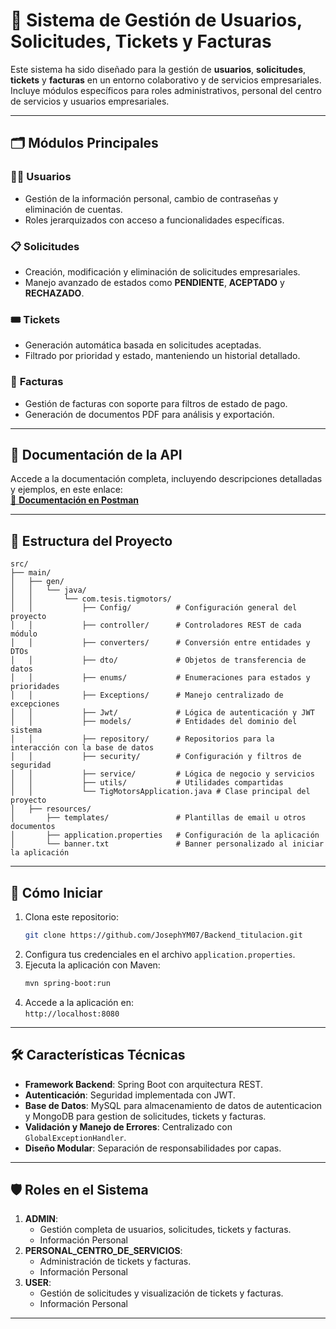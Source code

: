 # 🚀 Sistema de Gestión de Usuarios, Solicitudes, Tickets y Facturas

Este sistema ha sido diseñado para la gestión de **usuarios**, **solicitudes**, **tickets** y **facturas** en un entorno colaborativo y de servicios empresariales. Incluye módulos específicos para roles administrativos, personal del centro de servicios y usuarios empresariales.

---

## 🗂️ **Módulos Principales**

### 🧑‍💻 **Usuarios**
- Gestión de la información personal, cambio de contraseñas y eliminación de cuentas.
- Roles jerarquizados con acceso a funcionalidades específicas.

### 📋 **Solicitudes**
- Creación, modificación y eliminación de solicitudes empresariales.
- Manejo avanzado de estados como **PENDIENTE**, **ACEPTADO** y **RECHAZADO**.

### 🎟️ **Tickets**
- Generación automática basada en solicitudes aceptadas.
- Filtrado por prioridad y estado, manteniendo un historial detallado.

### 🧾 **Facturas**
- Gestión de facturas con soporte para filtros de estado de pago.
- Generación de documentos PDF para análisis y exportación.

---

## 📖 **Documentación de la API**

Accede a la documentación completa, incluyendo descripciones detalladas y ejemplos, en este enlace:  
[📄 **Documentación en Postman**](https://documenter.getpostman.com/view/34383022/2sAYHwKQaJ)

---

## 📂 **Estructura del Proyecto**

```plaintext
src/
├── main/
│   ├── gen/
│   │   └── java/
│   │       └── com.tesis.tigmotors/
│   │           ├── Config/          # Configuración general del proyecto
│   │           ├── controller/      # Controladores REST de cada módulo
│   │           ├── converters/      # Conversión entre entidades y DTOs
│   │           ├── dto/             # Objetos de transferencia de datos
│   │           ├── enums/           # Enumeraciones para estados y prioridades
│   │           ├── Exceptions/      # Manejo centralizado de excepciones
│   │           ├── Jwt/             # Lógica de autenticación y JWT
│   │           ├── models/          # Entidades del dominio del sistema
│   │           ├── repository/      # Repositorios para la interacción con la base de datos
│   │           ├── security/        # Configuración y filtros de seguridad
│   │           ├── service/         # Lógica de negocio y servicios
│   │           ├── utils/           # Utilidades compartidas
│   │           └── TigMotorsApplication.java # Clase principal del proyecto
│   ├── resources/
│       ├── templates/               # Plantillas de email u otros documentos
│       ├── application.properties   # Configuración de la aplicación
│       └── banner.txt               # Banner personalizado al iniciar la aplicación
```

---

## 🚀 **Cómo Iniciar**

1. Clona este repositorio:  
   ```bash
   git clone https://github.com/JosephYM07/Backend_titulacion.git
   ```
2. Configura tus credenciales en el archivo `application.properties`.
3. Ejecuta la aplicación con Maven:  
   ```bash
   mvn spring-boot:run
   ```
4. Accede a la aplicación en:  
   `http://localhost:8080`

---

## 🛠️ **Características Técnicas**
- **Framework Backend**: Spring Boot con arquitectura REST.
- **Autenticación**: Seguridad implementada con JWT.
- **Base de Datos**: MySQL para almacenamiento de datos de autenticacion y MongoDB para gestion de solicitudes, tickets y facturas.
- **Validación y Manejo de Errores**: Centralizado con `GlobalExceptionHandler`.
- **Diseño Modular**: Separación de responsabilidades por capas.

---

## 🛡️ **Roles en el Sistema**
1. **ADMIN**:
   - Gestión completa de usuarios, solicitudes, tickets y facturas.
   - Información Personal
2. **PERSONAL_CENTRO_DE_SERVICIOS**:
   - Administración de tickets y facturas.
   - Información Personal
3. **USER**:
   - Gestión de solicitudes y visualización de tickets y facturas.
   - Información Personal
---
